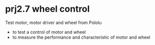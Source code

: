 # prj2.7 wheel control

Test motor, motor driver and wheel from Pololu

- to test a control of motor and wheel
- to measure the performance and characteristic of motor and wheel

